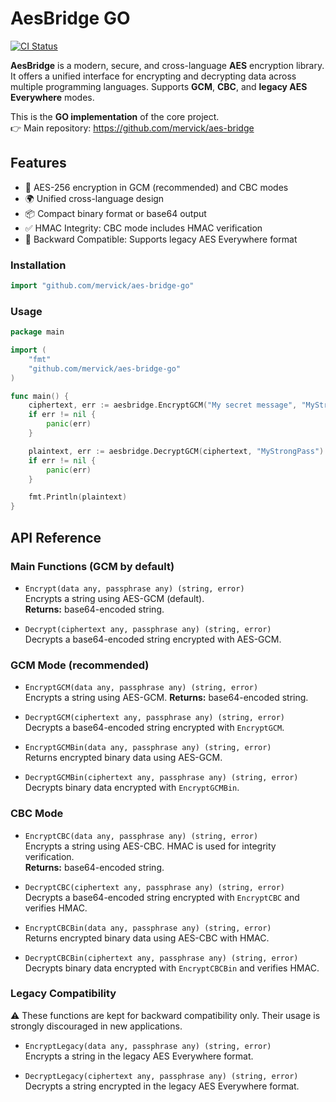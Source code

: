 # AesBridge GO

[![CI Status](https://github.com/mervick/aes-bridge-go/actions/workflows/go-tests.yml/badge.svg)](https://github.com/mervick/aes-bridge-go/actions/workflows/go-tests.yml)


**AesBridge** is a modern, secure, and cross-language **AES** encryption library. It offers a unified interface for encrypting and decrypting data across multiple programming languages. Supports **GCM**, **CBC**, and **legacy AES Everywhere** modes.


This is the **GO implementation** of the core project.  
👉 Main repository: https://github.com/mervick/aes-bridge

## Features

- 🔐 AES-256 encryption in GCM (recommended) and CBC modes
- 🌍 Unified cross-language design
- 📦 Compact binary format or base64 output
- ✅ HMAC Integrity: CBC mode includes HMAC verification
- 🔄 Backward Compatible: Supports legacy AES Everywhere format


### Installation

```go
import "github.com/mervick/aes-bridge-go"
```

### Usage

```go
package main

import (
	"fmt"
	"github.com/mervick/aes-bridge-go"
)

func main() {
	ciphertext, err := aesbridge.EncryptGCM("My secret message", "MyStrongPass")
	if err != nil {
		panic(err)
	}

	plaintext, err := aesbridge.DecryptGCM(ciphertext, "MyStrongPass")
	if err != nil {
		panic(err)
	}

	fmt.Println(plaintext)
}
```


## API Reference

### Main Functions (GCM by default)

- `Encrypt(data any, passphrase any) (string, error)`  
  Encrypts a string using AES-GCM (default).  
  **Returns:** base64-encoded string.
  
- `Decrypt(ciphertext any, passphrase any) (string, error)`  
  Decrypts a base64-encoded string encrypted with AES-GCM.

### GCM Mode (recommended)

- `EncryptGCM(data any, passphrase any) (string, error)`  
  Encrypts a string using AES-GCM.
  **Returns:** base64-encoded string.

- `DecryptGCM(ciphertext any, passphrase any) (string, error)`  
  Decrypts a base64-encoded string encrypted with `EncryptGCM`.

- `EncryptGCMBin(data any, passphrase any) (string, error)`  
  Returns encrypted binary data using AES-GCM.

- `DecryptGCMBin(ciphertext any, passphrase any) (string, error)`  
  Decrypts binary data encrypted with `EncryptGCMBin`.

### CBC Mode

- `EncryptCBC(data any, passphrase any) (string, error)`  
  Encrypts a string using AES-CBC. 
  HMAC is used for integrity verification.  
  **Returns:** base64-encoded string.  

- `DecryptCBC(ciphertext any, passphrase any) (string, error)`  
  Decrypts a base64-encoded string encrypted with `EncryptCBC` and verifies HMAC.

- `EncryptCBCBin(data any, passphrase any) (string, error)`  
  Returns encrypted binary data using AES-CBC with HMAC.

- `DecryptCBCBin(ciphertext any, passphrase any) (string, error)`  
  Decrypts binary data encrypted with `EncryptCBCBin` and verifies HMAC.

### Legacy Compatibility

⚠️ These functions are kept for backward compatibility only.
Their usage is strongly discouraged in new applications.

- `EncryptLegacy(data any, passphrase any) (string, error)`  
  Encrypts a string in the legacy AES Everywhere format.  

- `DecryptLegacy(ciphertext any, passphrase any) (string, error)`  
  Decrypts a string encrypted in the legacy AES Everywhere format.
